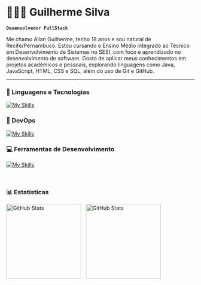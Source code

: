 # 👨🏻‍💻 Guilherme Silva

**`Desenvolvedor FullStack`**

Me chamo Allan Guilherme, tenho 18 anos e sou natural de Recife/Pernambuco. Estou cursando o Ensino Médio integrado ao Técnico em Desenvolvimento de Sistemas no SESI, com foco e aprendizado no desenvolvimento de software. Gosto de aplicar meus conhecimentos em projetos acadêmicos e pessoais, explorando linguagens como Java, JavaScript, HTML, CSS e SQL, além do uso de Git e GitHub.

---


### 🤖 Linguagens e Tecnologias

[![My Skills](https://skillicons.dev/icons?i=java,html,css,php,javascript)](https://skillicons.dev)

### 🔧 DevOps ###

[![My Skills](https://skillicons.dev/icons?i=git,github)](https://skillicons.dev)

### 💻 Ferramentas de Desenvolvimento ###

[![My Skills](https://skillicons.dev/icons?i=vscode,eclipse)](https://skillicons.dev)

<br/>

### 📊 Estatísticas

<p>
  <img 
    align="left" 
    alt="GitHub Stats" 
    height="200" 
    style="padding-right: 10px;" 
    src="https://github-readme-stats.vercel.app/api?username=Denky0&show_icons=true&theme=dark&locale=pt-br" 
  />

<img 
      align="left" 
      alt="GitHub Stats" 
      height="200" 
      src="https://github-readme-stats.vercel.app/api/top-langs/?username=Denky0&theme=dark&layout=compact&custom_title=Tecnologias&langs_count=9" 
  />

</p>

